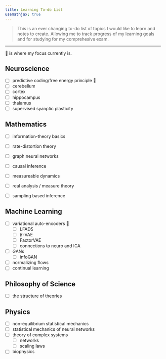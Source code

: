 ```yaml
---
title: Learning To-do List
usemathjax: true
---
```


> This is an ever changing to-do list of topics I would like to learn and notes to create. Allowing me to track progress of my learning goals and for studying for my comprehesive exam.

---
🚧 is where my focus currently is.


## Neuroscience
- [ ] predictive coding/free energy principle 🚧
- [ ]  cerebellum
- [ ]  cortex
- [ ]  hippocampus
- [ ]  thalamus
- [ ]  supervised syanptic plasticity

## Mathematics
- [ ] information-theory basics
- [ ] rate-distortion theory
- [ ] graph neural networks
- [ ] causal inference
- [ ] measureable dynamics
- [ ] real analysis / measure theory
- [ ] sampling based inference


## Machine Learning
- [ ] variational auto-encoders 🚧
	- [ ] LFADS
	- [ ] $\beta$-VAE 
	- [ ] FactorVAE
	- [ ] connections to neuro and ICA
- [ ] GANs
	- [ ] infoGAN
- [ ] normalizing flows
- [ ] continual learning

## Philosophy of Science
- [ ] the structure of theories


## Physics
- [ ] non-equilibrium statistical mechanics
- [ ] statistical mechanics of neural networks
- [ ] theory of complex systems 
	- [ ] networks 
	- [ ] scaling laws 
- [ ] biophysics